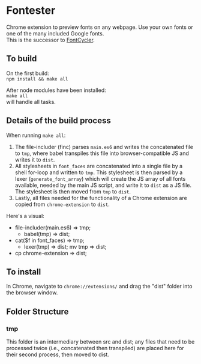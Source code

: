 # Fontester
Chrome extension to preview fonts on any webpage. Use your own fonts or one of the many included Google fonts.  
This is the successor to [FontCycler](https://github.com/mattConn/fontcycler).

## To build
On the first build:  
`npm install && make all`

After node modules have been installed:  
`make all`  
will handle all tasks.  

## Details of the build process
When running `make all`:
1. The file-includer (finc) parses `main.es6` and writes the concatenated file to `tmp`, where babel transpiles this file into browser-compatible JS and writes it to `dist`.
2. All stylesheets in `font_faces` are concatenated into a single file by a shell for-loop and written to `tmp`. This stylesheet is then parsed by a lexer (`generate_font_array`) which will create the JS array of all fonts available, needed by the main JS script, and write it to `dist` as a JS file. The stylesheet is then moved from `tmp` to `dist`.
2. Lastly, all files needed for the functionality of a Chrome extension are copied from `chrome-extension` to `dist`. 

Here's a visual:
- file-includer(main.es6) => tmp;
    - babel(tmp) => dist;
- cat($f in font_faces) => tmp;
    - lexer(tmp) => dist; mv tmp => dist;
- cp chrome-extension => dist;

## To install
In Chrome, navigate to `chrome://extensions/` and drag the "dist" folder into the browser window.

## Folder Structure

### tmp
This folder is an intermediary between src and dist; any files that need to be processed twice (i.e., concatenated then transpiled) are placed here for their second process, then moved to dist.

